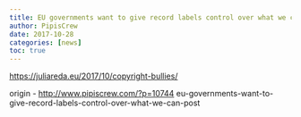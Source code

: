 ```yaml
---
title: EU governments want to give record labels control over what we can post
author: PipisCrew
date: 2017-10-28
categories: [news]
toc: true
---
```


https://juliareda.eu/2017/10/copyright-bullies/

origin - http://www.pipiscrew.com/?p=10744 eu-governments-want-to-give-record-labels-control-over-what-we-can-post